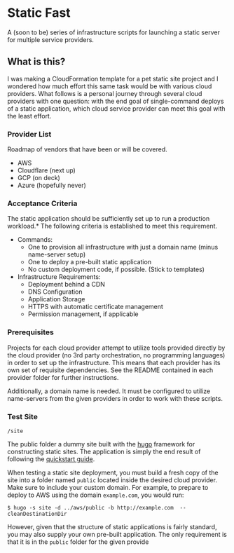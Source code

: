 # Static Fast

A (soon to be) series of infrastructure scripts for launching a static server for multiple service providers.

## What is this?

I was making a CloudFormation template for a pet static site project and I wondered how much effort this same task would be with various cloud providers. What follows is a personal journey through several cloud providers with one question: with the end goal of single-command deploys of a static application, which cloud service provider can meet this goal with the least effort.

### Provider List

Roadmap of vendors that have been or will be covered.

- AWS
- Cloudflare (next up)
- GCP (on deck)
- Azure (hopefully never)

### Acceptance Criteria

The static application should be sufficiently set up to run a production workload.* The following criteria is established to meet this requirement.

- Commands:
  - One to provision all infrastructure with just a domain name (minus name-server setup)
  - One to deploy a pre-built static application
  - No custom deployment code, if possible. (Stick to templates)
- Infrastructure Requirements:
  - Deployment behind a CDN
  - DNS Configuration
  - Application Storage
  - HTTPS with automatic certificate management
  - Permission management, if applicable

### Prerequisites

Projects for each cloud provider attempt to utilize tools provided directly by the cloud provider (no 3rd party orchestration, no programming languages) in order to set up the infrastructure. This means that each provider has its own set of requisite dependencies. See the README contained in each provider folder for further instructions.

Additionally, a domain name is needed. It must be configured to utilize name-servers from the given providers in order to work with these scripts.

### Test Site

```
/site
```

The public folder a dummy site built with the [hugo](https://gohugo.io/) framework for constructing static sites. The application is simply the end result of following the [quickstart guide](https://gohugo.io/getting-started/quick-start/).

When testing a static site deployment, you must build a fresh copy of the site into a folder named `public` located inside the desired cloud provider. Make sure to include your custom domain. For example, to prepare to deploy to AWS using the domain `example.com`, you would run:

```
$ hugo -s site -d ../aws/public -b http://example.com  --cleanDestinationDir
```

However, given that the structure of static applications is fairly standard, you may also supply your own pre-built application. The only requirement is that it is in the `public` folder for the given provide
